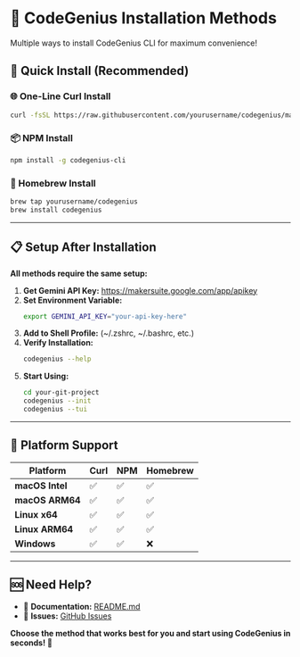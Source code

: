 # 🚀 CodeGenius Installation Methods

Multiple ways to install CodeGenius CLI for maximum convenience!

## 🌟 Quick Install (Recommended)

### 🌐 One-Line Curl Install
```bash
curl -fsSL https://raw.githubusercontent.com/yourusername/codegenius/main/install.sh | bash
```

### 📦 NPM Install
```bash
npm install -g codegenius-cli
```

### 🍺 Homebrew Install
```bash
brew tap yourusername/codegenius
brew install codegenius
```

---

## 📋 Setup After Installation

**All methods require the same setup:**

1. **Get Gemini API Key:** https://makersuite.google.com/app/apikey
2. **Set Environment Variable:**
   ```bash
   export GEMINI_API_KEY="your-api-key-here"
   ```
3. **Add to Shell Profile:** (~/.zshrc, ~/.bashrc, etc.)
4. **Verify Installation:**
   ```bash
   codegenius --help
   ```
5. **Start Using:**
   ```bash
   cd your-git-project
   codegenius --init
   codegenius --tui
   ```

---

## 🎯 Platform Support

| Platform | Curl | NPM | Homebrew | 
|----------|------|-----|----------|
| **macOS Intel** | ✅ | ✅ | ✅ |
| **macOS ARM64** | ✅ | ✅ | ✅ |
| **Linux x64** | ✅ | ✅ | ✅ |
| **Linux ARM64** | ✅ | ✅ | ✅ |
| **Windows** | ✅ | ✅ | ❌ |

---

## 🆘 Need Help?

- 📖 **Documentation:** [README.md](README.md)
- 🐛 **Issues:** [GitHub Issues](https://github.com/yourusername/codegenius/issues)

**Choose the method that works best for you and start using CodeGenius in seconds! 🚀** 
